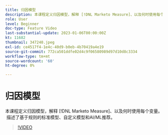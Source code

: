 ```yaml
---
title: 归因模型
description: 本课程定义归因模型，解释 [!DNL Marketo Measure]、以及何时使用每个变量。  描述了基于规则的标准模型、自定义模型和AI/ML推荐。
role: User
level: Beginner
doc-type: Feature Video
last-substantial-update: 2023-01-06T00:00:00Z
kt: 11682
thumbnail: 347240.jpeg
exl-id: ce4517f4-1e4c-40d9-b0eb-4b70419a4e19
source-git-commit: 772ca501ddfe02d4c9f06580989d97d10d8c3334
workflow-type: tm+mt
source-wordcount: '60'
ht-degree: 0%

---
```


# 归因模型

本课程定义归因模型，解释 [!DNL Marketo Measure]、以及何时使用每个变量。  描述了基于规则的标准模型、自定义模型和AI/ML推荐。

>[!VIDEO](https://video.tv.adobe.com/v/347240/?quality=12&learn=on)
